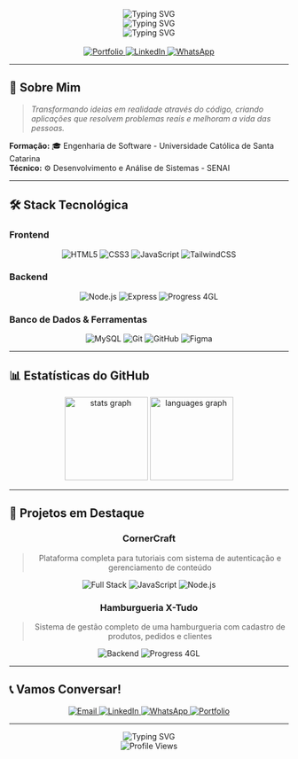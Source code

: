 <div align="center">
  <img src="https://readme-typing-svg.herokuapp.com?font=Fira+Code&weight=500&size=28&pause=1000&color=FF6B35&center=true&vCenter=true&width=435&lines=Ol%C3%A1%2C+eu+sou+Jo%C3%A3o+Francisco" alt="Typing SVG" />
</div>

<div align="center">
  <img src="https://readme-typing-svg.herokuapp.com?font=Fira+Code&weight=400&size=20&pause=1000&color=FF6B35&center=true&vCenter=true&width=435&lines=Engenheiro+de+Software+Full+Stack" alt="Typing SVG" />
</div>

<div align="center">
  <img src="https://readme-typing-svg.herokuapp.com?font=Fira+Code&weight=300&size=16&pause=1000&color=FF6B35&center=true&vCenter=true&width=435&lines=Apaixonado+por+criar+solu%C3%A7%C3%B5es+inovadoras" alt="Typing SVG" />
</div>

<br>

<div align="center">
  <a href="https://joaofsdev.github.io/portfolio/">
    <img src="https://img.shields.io/badge/Portfolio-FF6B35?style=for-the-badge&logo=About.me&logoColor=white" alt="Portfolio" />
  </a>
  <a href="https://www.linkedin.com/in/joaofsdev/">
    <img src="https://img.shields.io/badge/LinkedIn-FF6B35?style=for-the-badge&logo=linkedin&logoColor=white" alt="LinkedIn" />
  </a>
  <a href="http://wa.me/+5547988162658">
    <img src="https://img.shields.io/badge/WhatsApp-FF6B35?style=for-the-badge&logo=whatsapp&logoColor=white" alt="WhatsApp" />
  </a>
</div>

---

## 🎯 **Sobre Mim**

> *Transformando ideias em realidade através do código, criando aplicações que resolvem problemas reais e melhoram a vida das pessoas.*

**Formação:** 🎓 Engenharia de Software - Universidade Católica de Santa Catarina  
**Técnico:** ⚙️ Desenvolvimento e Análise de Sistemas - SENAI

---

## 🛠️ **Stack Tecnológica**

### **Frontend**
<div align="center">
  <img src="https://img.shields.io/badge/HTML5-FF6B35?style=for-the-badge&logo=html5&logoColor=white" alt="HTML5" />
  <img src="https://img.shields.io/badge/CSS3-FF6B35?style=for-the-badge&logo=css3&logoColor=white" alt="CSS3" />
  <img src="https://img.shields.io/badge/JavaScript-FF6B35?style=for-the-badge&logo=javascript&logoColor=white" alt="JavaScript" />
  <img src="https://img.shields.io/badge/Tailwind_CSS-FF6B35?style=for-the-badge&logo=tailwind-css&logoColor=white" alt="TailwindCSS" />
</div>

### **Backend**
<div align="center">
  <img src="https://img.shields.io/badge/Node.js-FF6B35?style=for-the-badge&logo=nodedotjs&logoColor=white" alt="Node.js" />
  <img src="https://img.shields.io/badge/Express.js-FF6B35?style=for-the-badge&logo=express&logoColor=white" alt="Express" />
  <img src="https://img.shields.io/badge/Progress_4GL-FF6B35?style=for-the-badge&logo=progress&logoColor=white" alt="Progress 4GL" />
</div>

### **Banco de Dados & Ferramentas**
<div align="center">
  <img src="https://img.shields.io/badge/MySQL-FF6B35?style=for-the-badge&logo=mysql&logoColor=white" alt="MySQL" />
  <img src="https://img.shields.io/badge/Git-FF6B35?style=for-the-badge&logo=git&logoColor=white" alt="Git" />
  <img src="https://img.shields.io/badge/GitHub-FF6B35?style=for-the-badge&logo=github&logoColor=white" alt="GitHub" />
  <img src="https://img.shields.io/badge/Figma-FF6B35?style=for-the-badge&logo=figma&logoColor=white" alt="Figma" />
</div>

---

## 📊 **Estatísticas do GitHub**

<div align="center">
  <img src="https://github-readme-stats.vercel.app/api?username=joaofsdev&hide_title=false&hide_rank=false&show_icons=true&include_all_commits=true&count_private=true&disable_animations=false&theme=dark&bg_color=0D1117&title_color=FF6B35&text_color=FFFFFF&icon_color=FF6B35&hide_border=false" height="150" alt="stats graph" />
  <img src="https://github-readme-stats.vercel.app/api/top-langs?username=joaofsdev&locale=pt-br&hide_title=false&layout=compact&card_width=320&langs_count=5&theme=dark&bg_color=0D1117&title_color=FF6B35&text_color=FFFFFF&hide_border=false" height="150" alt="languages graph" />
</div>

---

## 🚀 **Projetos em Destaque**

<div align="center">

### **CornerCraft** 
> Plataforma completa para tutoriais com sistema de autenticação e gerenciamento de conteúdo
<div align="center">
  <img src="https://img.shields.io/badge/Full_Stack-FF6B35?style=for-the-badge&logo=javascript&logoColor=white" alt="Full Stack" />
  <img src="https://img.shields.io/badge/JavaScript-FF6B35?style=for-the-badge&logo=javascript&logoColor=white" alt="JavaScript" />
  <img src="https://img.shields.io/badge/Node.js-FF6B35?style=for-the-badge&logo=nodedotjs&logoColor=white" alt="Node.js" />
</div>

### **Hamburgueria X-Tudo**
> Sistema de gestão completo de uma hamburgueria com cadastro de produtos, pedidos e clientes
<div align="center">
  <img src="https://img.shields.io/badge/Backend-FF6B35?style=for-the-badge&logo=progress&logoColor=white" alt="Backend" />
  <img src="https://img.shields.io/badge/Progress_4GL-FF6B35?style=for-the-badge&logo=progress&logoColor=white" alt="Progress 4GL" />
</div>

</div>

---

## 📞 **Vamos Conversar!**

<div align="center">
  <a href="mailto:joao.franciscos047@gmail.com">
    <img src="https://img.shields.io/badge/Email-FF6B35?style=for-the-badge&logo=gmail&logoColor=white" alt="Email" />
  </a>
  <a href="https://www.linkedin.com/in/joaofsdev/">
    <img src="https://img.shields.io/badge/LinkedIn-FF6B35?style=for-the-badge&logo=linkedin&logoColor=white" alt="LinkedIn" />
  </a>
  <a href="http://wa.me/+5547988162658">
    <img src="https://img.shields.io/badge/WhatsApp-FF6B35?style=for-the-badge&logo=whatsapp&logoColor=white" alt="WhatsApp" />
  </a>
  <a href="https://joaofsdev.github.io/portfolio/">
    <img src="https://img.shields.io/badge/Portfolio-FF6B35?style=for-the-badge&logo=About.me&logoColor=white" alt="Portfolio" />
  </a>
</div>

---

<div align="center">
  <img src="https://readme-typing-svg.herokuapp.com?font=Fira+Code&weight=300&size=16&pause=1000&color=FF6B35&center=true&vCenter=true&width=500&lines=Transformando+ideias+em+c%C3%B3digo%2C+uma+linha+por+vez" alt="Typing SVG" />
</div>

<div align="center">
  <img src="https://komarev.com/ghpvc/?username=joaofsdev&style=flat-square&color=FF6B35" alt="Profile Views" />
</div>


